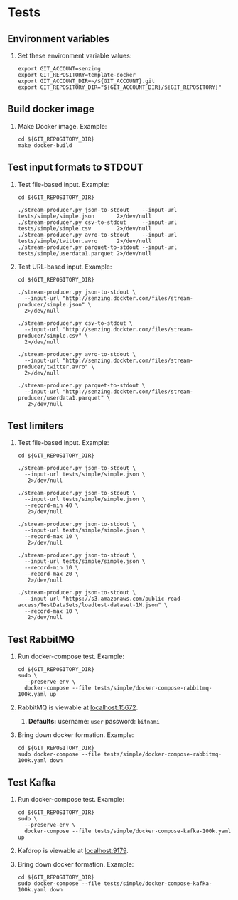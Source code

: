 # Tests

## Environment variables

1. Set these environment variable values:

    ```console
    export GIT_ACCOUNT=senzing
    export GIT_REPOSITORY=template-docker
    export GIT_ACCOUNT_DIR=~/${GIT_ACCOUNT}.git
    export GIT_REPOSITORY_DIR="${GIT_ACCOUNT_DIR}/${GIT_REPOSITORY}"
    ```

## Build docker image

1. Make Docker image.
   Example:

    ```console
    cd ${GIT_REPOSITORY_DIR}
    make docker-build
    ```

## Test input formats to STDOUT

1. Test file-based input.
   Example:

    ```console
    cd ${GIT_REPOSITORY_DIR}

    ./stream-producer.py json-to-stdout    --input-url tests/simple/simple.json       2>/dev/null
    ./stream-producer.py csv-to-stdout     --input-url tests/simple/simple.csv        2>/dev/null
    ./stream-producer.py avro-to-stdout    --input-url tests/simple/twitter.avro      2>/dev/null
    ./stream-producer.py parquet-to-stdout --input-url tests/simple/userdata1.parquet 2>/dev/null
    ```

1. Test URL-based input.
   Example:

    ```console
    cd ${GIT_REPOSITORY_DIR}

    ./stream-producer.py json-to-stdout \
      --input-url "http://senzing.dockter.com/files/stream-producer/simple.json" \
      2>/dev/null

    ./stream-producer.py csv-to-stdout \
      --input-url "http://senzing.dockter.com/files/stream-producer/simple.csv" \
      2>/dev/null

    ./stream-producer.py avro-to-stdout \
      --input-url "http://senzing.dockter.com/files/stream-producer/twitter.avro" \
      2>/dev/null

    ./stream-producer.py parquet-to-stdout \
      --input-url "http://senzing.dockter.com/files/stream-producer/userdata1.parquet" \
       2>/dev/null
    ```

## Test limiters

1. Test file-based input.
   Example:

    ```console
    cd ${GIT_REPOSITORY_DIR}

    ./stream-producer.py json-to-stdout \
      --input-url tests/simple/simple.json \
       2>/dev/null

    ./stream-producer.py json-to-stdout \
      --input-url tests/simple/simple.json \
      --record-min 40 \
       2>/dev/null

    ./stream-producer.py json-to-stdout \
      --input-url tests/simple/simple.json \
      --record-max 10 \
       2>/dev/null

    ./stream-producer.py json-to-stdout \
      --input-url tests/simple/simple.json \
      --record-min 10 \
      --record-max 20 \
       2>/dev/null

    ./stream-producer.py json-to-stdout \
      --input-url "https://s3.amazonaws.com/public-read-access/TestDataSets/loadtest-dataset-1M.json" \
      --record-max 10 \
       2>/dev/null

    ```

## Test RabbitMQ

1. Run docker-compose test.
   Example:

    ```console
    cd ${GIT_REPOSITORY_DIR}
    sudo \
      --preserve-env \
      docker-compose --file tests/simple/docker-compose-rabbitmq-100k.yaml up
    ```

1. RabbitMQ is viewable at
   [localhost:15672](http://localhost:15672).
    1. **Defaults:** username: `user` password: `bitnami`

1. Bring down docker formation.
   Example:

    ```console
    cd ${GIT_REPOSITORY_DIR}
    sudo docker-compose --file tests/simple/docker-compose-rabbitmq-100k.yaml down
    ```

## Test Kafka

1. Run docker-compose test.
   Example:

    ```console
    cd ${GIT_REPOSITORY_DIR}
    sudo \
      --preserve-env \
      docker-compose --file tests/simple/docker-compose-kafka-100k.yaml up
    ```

1. Kafdrop is viewable at
   [localhost:9179](http://localhost:9179).

1. Bring down docker formation.
   Example:

    ```console
    cd ${GIT_REPOSITORY_DIR}
    sudo docker-compose --file tests/simple/docker-compose-kafka-100k.yaml down
    ```
